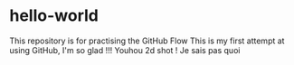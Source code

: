# hello-world
This repository is for practising the GitHub Flow
This is my first attempt at using GitHub, I'm so glad !!!
Youhou 2d shot !
Je sais pas quoi